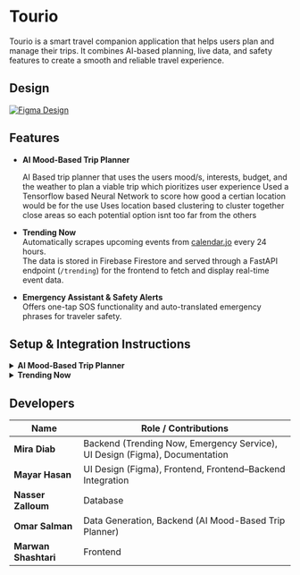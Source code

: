  # **Tourio**

Tourio is a smart travel companion application that helps users plan and manage their trips. It combines AI-based planning, live data, and safety features to create a smooth and reliable travel experience.

## Design
[![Figma Design](https://img.shields.io/badge/Figma-Design-blue?logo=figma)](https://www.figma.com/file/Zaen0sR7mtfpdEhu1beEey/Tourio?type=design&node-id=0%3A1&mode=design&t=sjqqiXtqNg2a94RO-1)

## Features

- **AI Mood-Based Trip Planner**

  AI Based trip planner that uses the users mood/s, interests, budget, and the weather to plan a viable trip which pioritizes user experience
  Used a Tensorflow based Neural Network to score how good a certian location would be for the use
  Uses location based clustering to cluster together close areas so each potential option isnt too far from the others 


- **Trending Now**  
  Automatically scrapes upcoming events from [calendar.jo](https://calendar.jo) every 24 hours.  
  The data is stored in Firebase Firestore and served through a FastAPI endpoint (`/trending`) for the frontend to fetch and display real-time event data.

- **Emergency Assistant & Safety Alerts**  
  Offers one-tap SOS functionality and auto-translated emergency phrases for traveler safety.


## Setup & Integration Instructions

<details>
<summary><b>AI Mood-Based Trip Planner</b></summary>

**Backend:** `ai-planner-service`  

**Setup Steps:**
1. Navigate to the Project Directory and Activate the Virtual Environment:

```bash
cd /Users/mayaryasein/Downloads/tourio_clean
source backend_api/.venv-api/bin/activate
```
2. Point to your actual Firebase key (the file is inside backend_api/):

```bash
export GOOGLE_APPLICATION_CREDENTIALS="$(pwd)/backend_api/new_tourio_key_python.json"
```

3. Tell the API where the model file is:

```bash
export TOURIO_MODEL_PATH="$(pwd)/backend_api/TourioModel.keras"
```

4. Make sure we read from the right Firestore collection:

```bash
export TOURIO_LOC_COLLECTION="Locations"
```

5. Start the API on the port you’re using:
```bash
uvicorn backend_api.app:app --host 0.0.0.0 --port 8130 --reload
```

You might have to change the port number, then open this link with the correct port:
http://127.0.0.1:8127/docs#/

If you change the port number, make sure to also update the URL in:
lib/services/api.dart


</details>

<details>
<summary><b>Trending Now</b></summary>

**Backend:** `24hr Calendar.jo Event Scraper`  


**To activate the scraper, run the following commands in your terminal:**
```bash
cd "/Users/mayaryasein/Downloads/tourio_clean/backend_api"
source backend_api/.venv-api/bin/activate
pip install -r backend_api/requirements.txt   # (Run once)
export GOOGLE_APPLICATION_CREDENTIALS="$(pwd)/backend_api/new_tourio_key_python.json"
uvicorn backend_api.Event_Scraper:app --host 0.0.0.0 --port 8000 --reload
```
</details>



## Developers

| Name            | Role / Contributions |
|-----------------|----------------------|
| **Mira Diab**   | Backend (Trending Now, Emergency Service), UI Design (Figma), Documentation |
| **Mayar Hasan** | UI Design (Figma), Frontend, Frontend–Backend Integration |
| **Nasser Zalloum** | Database |
| **Omar Salman** | Data Generation, Backend (AI Mood-Based Trip Planner) |
| **Marwan Shashtari** | Frontend |

